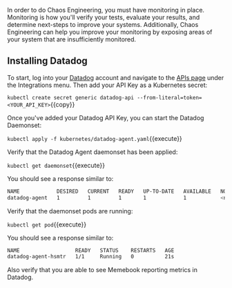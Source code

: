 In order to do Chaos Engineering, you must have monitoring in place. Monitoring is how you'll verify your tests, evaluate your results, and determine next-steps to improve your systems. Additionally, Chaos Engineering can help you improve your monitoring by exposing areas of your system that are insufficiently monitored.

## Installing Datadog

To start, log into your [Datadog](https://app.datadoghq.com) account and navigate to the [APIs page](https://app.datadoghq.com/account/settings#api) under the Integrations menu. Then add your API Key as a Kubernetes secret:

`kubectl create secret generic datadog-api --from-literal=token=<YOUR_API_KEY>`{{copy}}

Once you've added your Datadog API Key, you can start the Datadog Daemonset:

`kubectl apply -f kubernetes/datadog-agent.yaml`{{execute}}

Verify that the Datadog Agent daemonset has been applied:

`kubectl get daemonset`{{execute}}

You should see a response similar to:

```bash
NAME            DESIRED   CURRENT   READY   UP-TO-DATE   AVAILABLE   NODE SELECTOR   AGE
datadog-agent   1         1         1       1            1           <none>          23s
```

Verify that the daemonset pods are running:

`kubectl get pod`{{execute}}

You should see a response similar to:

```bash
NAME                  READY   STATUS    RESTARTS   AGE
datadog-agent-hsmtr   1/1     Running   0          21s
```

Also verify that you are able to see Memebook reporting metrics in Datadog.

